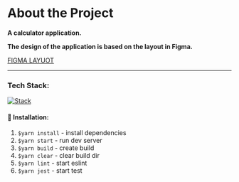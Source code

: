 <h1>About the Project</h1>
<p><strong>A calculator application.</strong></p>
<p><strong>The design of the application is based on the layout in Figma.</strong></p>

[FIGMA LAYUOT](https://www.figma.com/proto/D5OltlIPKtozs1ib4bBuP4/Untitled?node-id=1%3A4&scaling=min-zoom)

___

### Tech Stack:
[![Stack](https://skillicons.dev/icons?i=ts,react,styledcomponents)](https://skillicons.dev)

#### 🧰 Installation:
1. ```$yarn install``` - install dependencies
2. ```$yarn start``` - run dev server
3. ```$yarn build``` - create build
4. ```$yarn clear``` - clear build dir
5. ```$yarn lint``` - start eslint
6. ```$yarn jest``` - start test
